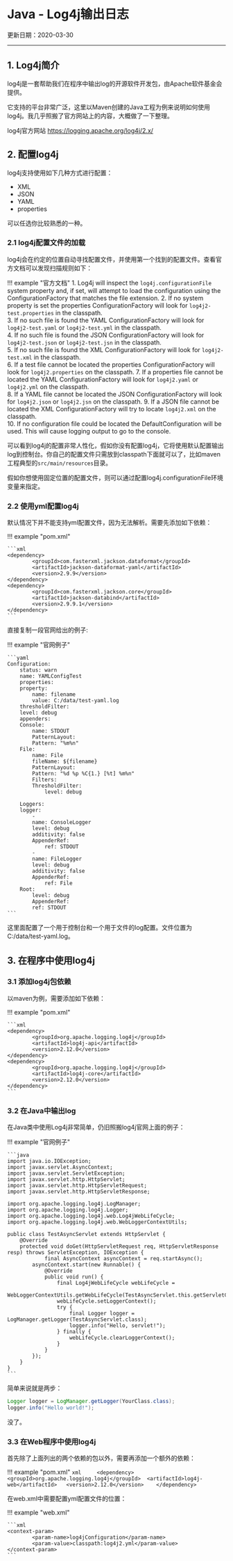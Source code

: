 # Java - Log4j输出日志

更新日期：2020-03-30

-----------------------------------------------------

## 1.	Log4j简介		
    
log4j是一套帮助我们在程序中输出log的开源软件开发包，由Apache软件基金会提供。		
    
它支持的平台非常广泛，这里以Maven创建的Java工程为例来说明如何使用log4j。我几乎照搬了官方网站上的内容，大概做了一下整理。		
    
log4j官方网站		https://logging.apache.org/log4j/2.x/
    
## 2.	配置log4j		
    
log4j支持使用如下几种方式进行配置：		
    
-	XML	
-	JSON	
-	YAML	
-	properties	
    
可以任选你比较熟悉的一种。		
    
### 2.1	log4j配置文件的加载	
    
log4j会在约定的位置自动寻找配置文件，并使用第一个找到的配置文件。查看官方文档可以发现扫描规则如下：	
    
!!! example "官方文档"
    1. Log4j will inspect the `log4j.configurationFile` system property and, if set, will attempt to load the configuration using the ConfigurationFactory that matches the file extension.	
    2. If no system property is set the properties ConfigurationFactory will look for `log4j2-test.properties` in the classpath.	
    3. If no such file is found the YAML ConfigurationFactory will look for `log4j2-test.yaml` or `log4j2-test.yml` in the classpath.	
    4. If no such file is found the JSON ConfigurationFactory will look for `log4j2-test.json` or `log4j2-test.jsn` in the classpath.	
    5. If no such file is found the XML ConfigurationFactory will look for `log4j2-test.xml` in the classpath.	
    6. If a test file cannot be located the properties ConfigurationFactory will look for `log4j2.properties` on the classpath.	
    7. If a properties file cannot be located the YAML ConfigurationFactory will look for `log4j2.yaml` or `log4j2.yml` on the classpath.	
    8. If a YAML file cannot be located the JSON ConfigurationFactory will look for `log4j2.json` or `log4j2.jsn` on the classpath.	
    9. If a JSON file cannot be located the XML ConfigurationFactory will try to locate `log4j2.xml` on the classpath.	
    10. If no configuration file could be located the DefaultConfiguration will be used. This will cause logging output to go to the console.	
    
可以看到log4j的配置非常人性化，假如你没有配置log4j，它将使用默认配置输出log到控制台。你自己的配置文件只需放到classpath下面就可以了，比如maven工程典型的`src/main/resources`目录。	
    
假如你想使用固定位置的配置文件，则可以通过配置log4j.configurationFile环境变量来指定。	
    
### 2.2	使用yml配置log4j	
    
默认情况下并不能支持yml配置文件，因为无法解析。需要先添加如下依赖：	
    
!!! example "pom.xml"

    ```xml
    <dependency>	
            <groupId>com.fasterxml.jackson.dataformat</groupId>	
            <artifactId>jackson-dataformat-yaml</artifactId>	
            <version>2.9.9</version>	
    </dependency>	
    <dependency>	
            <groupId>com.fasterxml.jackson.core</groupId>	
            <artifactId>jackson-databind</artifactId>	
            <version>2.9.9.1</version>	
    </dependency>	
    ```    
    
直接复制一段官网给出的例子:	

!!! example "官网例子"
        
    ```yaml
    Configuration:	
        status: warn	
        name: YAMLConfigTest	
        properties:	
        property:	
            name: filename	
            value: C:/data/test-yaml.log	
        thresholdFilter:	
        level: debug	
        appenders:	
        Console:	
            name: STDOUT	
            PatternLayout:	
            Pattern: "%m%n"	
        File:	
            name: File	
            fileName: ${filename}	
            PatternLayout:	
            Pattern: "%d %p %C{1.} [%t] %m%n"	
            Filters:	
            ThresholdFilter:	
                level: debug	
        
        Loggers:	
        logger:	
            -	
            name: ConsoleLogger	
            level: debug	
            additivity: false	
            AppenderRef:	
                ref: STDOUT	
            -	
            name: FileLogger	
            level: debug	
            additivity: false	
            AppenderRef:	
                ref: File	
        Root:	
            level: debug	
            AppenderRef:	
            ref: STDOUT	
    ```
    
这里面配置了一个用于控制台和一个用于文件的log配置。文件位置为C:/data/test-yaml.log。	
    
## 3.	在程序中使用log4j		
    
### 3.1	添加log4j包依赖	
    
以maven为例，需要添加如下依赖：	
    
!!! example "pom.xml"    

    ```xml
    <dependency>	
            <groupId>org.apache.logging.log4j</groupId>	
            <artifactId>log4j-api</artifactId>	
            <version>2.12.0</version>	
    </dependency>	
    <dependency>	
            <groupId>org.apache.logging.log4j</groupId>	
            <artifactId>log4j-core</artifactId>	
            <version>2.12.0</version>	
    </dependency>	
    ```    
        
### 3.2	在Java中输出log	
    
在Java类中使用Log4j非常简单，仍旧照搬log4j官网上面的例子：	
    
!!! example "官网例子"

    ```java    
    import java.io.IOException;	
    import javax.servlet.AsyncContext;	
    import javax.servlet.ServletException;	
    import javax.servlet.http.HttpServlet;	
    import javax.servlet.http.HttpServletRequest;	
    import javax.servlet.http.HttpServletResponse;	
        
    import org.apache.logging.log4j.LogManager;	
    import org.apache.logging.log4j.Logger;	
    import org.apache.logging.log4j.web.Log4jWebLifeCycle;	
    import org.apache.logging.log4j.web.WebLoggerContextUtils;	
        
    public class TestAsyncServlet extends HttpServlet {	
        @Override	
        protected void doGet(HttpServletRequest req, HttpServletResponse resp) throws ServletException, IOException {	
                final AsyncContext asyncContext = req.startAsync();	
            asyncContext.start(new Runnable() {	
                @Override	
                public void run() {	
                    final Log4jWebLifeCycle webLifeCycle =	
                        WebLoggerContextUtils.getWebLifeCycle(TestAsyncServlet.this.getServletContext());	
                    webLifeCycle.setLoggerContext();	
                    try {	
                        final Logger logger = LogManager.getLogger(TestAsyncServlet.class);	
                        logger.info("Hello, servlet!");	
                    } finally {	
                        webLifeCycle.clearLoggerContext();	
                    }	
                }	
            });	
        }	
    }	
    ```    
    
简单来说就是两步：	
    
```java    
Logger logger = LogManager.getLogger(YourClass.class);	
logger.info("Hello world!");	
```    
    
没了。	
    
### 3.3	在Web程序中使用log4j	
    
首先除了上面列出的两个依赖的包以外，需要再添加一个额外的依赖：	
    
!!! example "pom.xml"
    ```xml    
    <dependency>	
            <groupId>org.apache.logging.log4j</groupId>	
            <artifactId>log4j-web</artifactId>	
            <version>2.12.0</version>	
    </dependency>	
    ```    
    
在web.xml中需要配置yml配置文件的位置：	
    
!!! example "web.xml"

    ```xml    
    <context-param>	
            <param-name>log4jConfiguration</param-name>	
            <param-value>classpath:log4j2.yml</param-value>	
    </context-param>	
    ```
